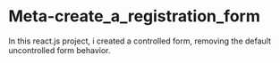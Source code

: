 # Meta-create_a_registration_form
In this react.js project, i created a controlled form, removing the default uncontrolled form behavior.
